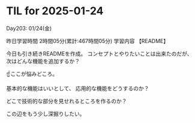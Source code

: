 # TIL for 2025-01-24
Day203: 01/24(金)

昨日学習時間 2時間05分(累計:467時間05分)
学習内容 【README】

今日も引き続きREADMEを作成。
コンセプトとやりたいことは出来たのだが、
次はどんな機能を追加するか？

☝️ここが悩みどころ。

基本的な機能はいいとして、
応用的な機能をどうするのか？

どこで技術的な部分を見せれるところを作るのか？

この辺をもう少し深掘りしたい。